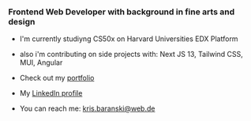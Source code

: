 ### Frontend Web Developer with background in fine arts and design

- I'm currently studiyng CS50x on Harvard Universities EDX Platform
- also i'm contributing on side projects with: Next JS 13, Tailwind CSS, MUI, Angular

- Check out my [portfolio](https://krisbaranski.com)
- My [LinkedIn profile](https://www.linkedin.com/in/krisbaranski)
- You can reach me: [kris.baranski@web.de](mailto:kris.baranski@web.de)

